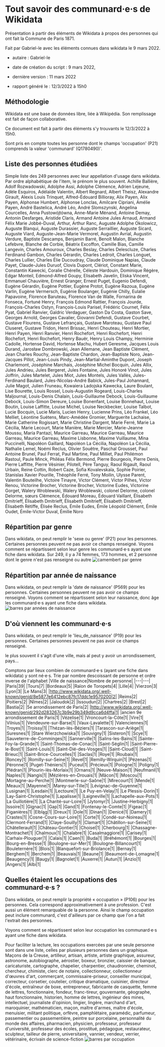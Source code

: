 # Tout savoir des communard·e·s de Wikidata
Présentation à partir des éléments de Wikidata à propos des personnes qui ont fait la Commune de Paris 1871. 

Fait par Gabriel-le avec les éléments connues dans wikidata le 9 mars 2022.
- autaire : Gabriel-le
- date de création du script : 9 mars 2022, 
- dernière version : 11 mars 2022 

- rapport généré le : 12/3/2022 à 15h0 
## Méthodologie 

Wikidata est une base de données libre, liée à Wikipédia. Son remplissage est fait de façon collaborative. 

Ce document est fait à partir des éléments s'y trouvants le 12/3/2022 à 15h0. 

Sont pris en compte toutes les personne dont le champs 'occupation' (P21) comprends la valeur 'communard' (Q1780490)'.
## Liste des personnes étudiées
Simple liste des 249 personnes avec leur appellation d'usage dans wikidata. Par ordre alphabétique de l'item, le prénom le plus souvent.
Achille Ballière, Adolf Rozwadowski, Adolphe Assi, Adolphe Clémence, Adrien Lejeune, Adèle Esquiros, Adélaïde Valentin, Albert Regnard, Albert Theisz, Alexandre Girault, Alexis Louis Trinquet, Alfred-Édouard Billioray, Alix Payen, Alix Payen, Alphonse Humbert, Alphonse Lonclas, Amilcare Cipriani, Amélie Payen, André Bastelica, André Léo, André Slomszynski, Angelina Courcelles, Anna Pustowójtówna, Anne-Marie Ménand, Antoine Demay, Antonin Desfarges, Aristide Claris, Armand Antoine Jules Arnaud, Armand Félix Marie Jobbé-Duval, Arthur, Arthur Ranc, Auguste Adolphe Okolowicz, Auguste Blanqui, Auguste Durassier, Auguste Serraillier, Auguste Sicard, Auguste Viard, Auguste-Jean-Marie Vermorel, Augustin Avrial, Augustin Verdure, Baptiste Descamps, Benjamin Barré, Benoît Malon, Blanche Lefebvre, Blanche de Corbie, Béatrix Excoffon, Camille Bias, Camille Langevin, Charles Amouroux, Charles Beslay, Charles Delescluze, Charles Ferdinand Gambon, Charles Gérardin, Charles Ledroit, Charles Longuet, Charles Lullier, Charles Élie Ducoudray, Claude Dominique Napias, Claude Payet, Claude-Jules Duruof, Clovis Dupont, Clériot, Constant Marie, Constantin Kawecki, Coralie Chérelle, Céleste Hardouin, Dominique Régère, Edgar Monteil, Edmond-Alfred Goupy, Elisabeth Javelin, Eliska Vincent, Emmanuel Chauvière, Ernest Granger, Ernest Puget, Eugenio Defendi, Eugène Gérardin, Eugène Pottier, Eugène Protot, Eugène Razoua, Eugène Varlin, Eugène Vermersch, Eugénie Boulanger, Eugénie Chilly, Eulalie Papavoine, Florence Baruteau, Florence Van de Walle, Fornarina de Fonseca, Fortuné Henry, François Edmond Rattier, François Jourde, François-Charles Ostyn, François-Louis Parisel, Frédéric Cournet, Félix Pyat, Gabriel Ranvier, Galdric Verdaguer, Gaston Da Costa, Gaston Save, Georges Arnold, Georges Cavalier, Giovanni Defendi, Gustave Courbet, Gustave Flourens, Gustave Lefrançais, Gustave Maroteau, Gustave Paul Cluseret, Gustave Tridon, Henri Brissac, Henri Chouteau, Henri Mortier, Henri Payen, Henri Ranvier, Henri Rochefort, Henri Rochefort, Henri Rochefort, Henri Rochefort, Henry Bauër, Henry Louis Champy, Herminie Cadolle, Hortense David, Hortense Machu, Hubert Geresme, Jacques Louis Durand, Jarosław Dombrowski, Jean Allemane, Jean Baptiste Clément, Jean Charles Rouchy, Jean-Baptiste Chardon, Jean-Baptiste Noro, Jean-Jacques Pillot, Jean-Louis Pindy, Jean-Martial-Aminthe Dupont, Joseph Charlemont, Joséphine Marchais, Joséphine Michel Bocquin, Jules Allix, Jules Andrieu, Jules Bergeret, Jules Fontaine, Jules Honoré Vinot, Jules Joffrin, Jules Martelet, Jules Miot, Jules Montels, Jules Vallès, Jules-Ferdinand Baulard, Jules-Nicolas-André Babick, Jules-Paul Johannard, Julie Magot, Julien Fruneau, Kswaiera Ladojska Kawecka, Laure Boulant, Lise Bourette, Louis Rossel, Louis-Augustin Rogeard, Louis-Charles Maljournal, Louis-Denis Chalain, Louis-Guillaume Debock, Louis-Guillaume Debock, Louis-Simon Dereure, Louise Bonenfant, Louise Bonnehaut, Louise Boutin, Louise Laffitte, Louise Michel, Louise Neckbecker, Louise Talbot, Lucie Bocquin, Lucie Maris, Lucien Henry, Lucienne Prins, Léo Frankel, Léo Melliet, Léontine Suétens, Marc-Amédée Gromier, Marguerite Lachaise, Marie Catherine Rogissart, Marie Christine Dargent, Marie Ferré, Marie La Cécilia, Marie Lecourt, Marie Manière, Marie Mercier, Marie-Jeanne Moussu, María Pantazí, Maurice Garreau, Maurice Garreau, Maurice Garreau, Maurice Garreau, Maxime Lisbonne, Maxime Vuillaume, Mina Puccinelli, Napoléon Gaillard, Napoléon La Cécilia, Napoléon La Cécilia, Nathalie Lemel, Noémi Reclus, Olivier Souêtre, Paschal Grousset, Paul Antoine Brunel, Paul Ferrat, Paul Martine, Paul Milliet, Paul Philémon Rastoul, Paule Minck, Philéas Félix Bermond, Pierre Bourgeois, Pierre Denis, Pierre Laffitte, Pierre Vésinier, Pilotell, Père Tanguy, Raoul Rigault, Raoul Urbain, Reine Cottin, Robert Caze, Sofia Kovalevskaïa, Sophie Poirier, Stanislas Xavier Pourille, Théophile Ferré, Tony Moilin, Ulysse Parent, Valentin Bouteilhe, Victoire Tinayre, Victor Clément, Victor Pilhes, Victor Renou, Victorine Brocher, Victorine Brocher, Victorine Eudes, Victorine Gorget, Walery Wroblewski, Walery Wroblewski, colonel Delorme, colonel Delorme, sœurs Clémence, Édouard Moreau, Édouard Vaillant, Élisabeth Dmitrieff, Élisabeth Dmitrieff, Élisabeth Dmitrieff, Élisabeth Dmitrieff, Élisabeth Rétiffe, Élisée Reclus, Émile Eudes, Émile Léopold Clément, Émile Oudet, Émile-Victor Duval, Émilie Noro
## Répartition par genre
Dans wikidata, on peut remplir le 'sexe ou genre' (P21) pour les personnes. Certaines personnes peuvent ne pas avoir ce champs renseigné.
                    Voyons comment se répartissent selon leur genre les communard·e·s ayant une fiche dans wikidata.
Sur 249, il y a 74 femmes, 173 hommes, et 2 personne dont le genre n'est pas renseigné ou autre
![camembert par genre](camembert_genre.png)
## Répartition par année de naissance
Dans wikidata, on peut remplir la 'date de naissance' (P569) pour les personnes. Certaines personnes peuvent ne pas avoir ce champs renseigné.
                    Voyons comment se répartissent selon leur naissance, donc âge les communard·e·s ayant une fiche dans wikidata.
![barres par années de naissance](barre_annee_naissance.png)
## D'où viennent les communard·e·s
Dans wikidata, on peut remplir le 'lieu_de_naissance' (P19) pour les personnes. Certaines personnes peuvent ne pas avoir ce champs renseigné. 

le plus souvent il s'agit d'une ville, mais al peut y avoir un arrondissement, pays... 

Comptons par lieux combien de communard·e·s (ayant une fiche dans wikidata) y sont né·e·s. 
 Trie par nombre descoissant de personne et ordre inverse de l'alphabet
|Ville de naissance|Nombre de personne| 
 |---|---| 
|Paris|39| 
|Tours|7| 
|Bordeaux|5| 
|Raïon de Toropets|4| 
|Lille|4| 
|Vierzon|3| 
|Lyon|3| 
|Le Mans|3| 
|http://www.wikidata.org/.well-known/genid/8e5877e6412ebc87fc17ddc1e9570200|2| 
|Reims|2| 
|Poitiers|2| 
|Nîmes|2| 
|Jaloudok|2| 
|Issoudun|2| 
|Chartres|2| 
|Brest|2| 
|Bastia|2| 
|5e arrondissement de Paris|2| 
|http://www.wikidata.org/.well-known/genid/292d283267c3b9e29b349d9cca6d4ffa|1| 
|ancien 9e arrondissement de Paris|1| 
|Vézelise|1| 
|Vroncourt-la-Côte|1| 
|Vire|1| 
|Vilnius|1| 
|Vendeuvre-sur-Barse|1| 
|Vaux-Lavalette|1| 
|Valenciennes|1| 
|Troyes|1| 
|Troissy|1| 
|Thézan-lès-Béziers|1| 
|Tarascon-sur-Ariège|1| 
|Suresnes|1| 
|Stare Wierzchowiska|1| 
|Souvigny|1| 
|Sisteron|1| 
|Scye|1| 
|Sauveterre-de-Comminges|1| 
|Sannerville|1| 
|Salins-les-Bains|1| 
|Sainte-Foy-la-Grande|1| 
|Saint-Thomas-de-Conac|1| 
|Saint-Séglin|1| 
|Saint-Pierre-le-Bost|1| 
|Saint-Louis|1| 
|Saint-Dié-des-Vosges|1| 
|Saint-Cloud|1| 
|Saint-Brieuc|1| 
|Saint-Brice-Courcelles|1| 
|Saclas|1| 
|Roye|1| 
|Roubaix|1| 
|Roncey|1| 
|Romilly-sur-Seine|1| 
|Revel|1| 
|Remilly-Wirquin|1| 
|Pézenas|1| 
|Péronne|1| 
|Puget-Théniers|1| 
|Puceul|1| 
|Précieux|1| 
|Pologne|1| 
|Poligny|1| 
|Plédran|1| 
|Plourin-lès-Morlaix|1| 
|Ornans|1| 
|Neuve-Maison|1| 
|Neufmanil|1| 
|Naples|1| 
|Nangis|1| 
|Mézières-en-Drouais|1| 
|Mâcon|1| 
|Moscou|1| 
|Mortagne-au-Perche|1| 
|Montmerle-sur-Saône|1| 
|Mirecourt|1| 
|Mende|1| 
|Meaux|1| 
|Mayenne|1| 
|Marey-sur-Tille|1| 
|Lévignac-de-Guyenne|1| 
|Lusignan|1| 
|Lesdain|1| 
|Lectoure|1| 
|Le Puy-en-Velay|1| 
|Le Plessis-Dorin|1| 
|Lay-Saint-Christophe|1| 
|Lapalisse|1| 
|Laigneville|1| 
|Lachapelle-aux-Pots|1| 
|La Guillotière|1| 
|La Charité-sur-Loire|1| 
|Jytomyr|1| 
|Justine-Herbigny|1| 
|Issoire|1| 
|Gignac|1| 
|Gap|1| 
|Gand|1| 
|Fontenay-le-Comte|1| 
|Figeac|1| 
|Figanières|1| 
|Elbląg|1| 
|Dreux|1| 
|Dole|1| 
|Dinan|1| 
|Denicé|1| 
|Damery|1| 
|Crastes|1| 
|Cosne-Cours-sur-Loire|1| 
|Corte|1| 
|Condé-sur-Noireau|1| 
|Clermont-Ferrand|1| 
|Claye-Souilly|1| 
|Clamart|1| 
|Châtillon-sur-Seine|1| 
|Châtellerault|1| 
|Château-Gontier|1| 
|Choisel|1| 
|Cherbourg|1| 
|Chassagne-Montrachet|1| 
|Chalmoux|1| 
|Chalabre|1| 
|Casalmaggiore|1| 
|Carisey|1| 
|Carhaix-Plouguer|1| 
|Calais|1| 
|Caen|1| 
|Buda|1| 
|Bréhémont|1| 
|Bourges|1| 
|Bourg-en-Bresse|1| 
|Boulogne-sur-Mer|1| 
|Boulogne-Billancourt|1| 
|Bouleternère|1| 
|Blois|1| 
|Blanquefort-sur-Briolance|1| 
|Bernay|1| 
|Berghem|1| 
|Berchem|1| 
|Beauvais|1| 
|Beaune|1| 
|Beaumont-de-Lomagne|1| 
|Beaugency|1| 
|Baugy|1| 
|Bagnolet|1| 
|Auxerre|1| 
|Autun|1| 
|Anzio|1| 
|Angers|1| 
|Albi|1| 

## Quelles étaient les occupations des communard·e·s ?
Dans wikidata, on peut remplir la propriété « occupation » (P106) pour les personnes. Cela correspond approximativement à une profession.
C'est aussi un élément remarquable de la personne. Ainsi le champ occupation peut inclure communard, c'est d'ailleurs par ce champ que l'on a fait l'extrait des personnes. 

Voyons comment se répartissent selon leur occupation les communard·e·s ayant une fiche dans wikidata. 

Pour faciliter la lecture, les occupations exercées par une seule personne sont dans une liste, celles par plusieurs personnes dans un graphique.
Maçons de la Creuse, artilleur, artisan, artiste, artiste graphique, assureur, astronome, autobiographe, aérostier, boxeur, bronzier, caissier de banque, caricaturiste, cartographe, chapelier, charpentier, chaudronnier, cheminot, chercheur, chimiste, clerc de notaire, collectionneur, collectionneur d'œuvres d'art, commerçant, commissaire-priseur, conseiller municipal, correcteur, corsetier, coutelier, critique dramatique, cuisinier, directeur d'école, entraîneur de boxe, entrepreneur, fabricante de casquette, femme de lettres, fonctionnaire, fondeur, franc-tireur, gouvernante, géographe, haut fonctionnaire, historien, homme de lettres, ingénieur des mines, intellectuel, journaliste d'opinion, lingier, lingère, marchand d'art, maroquinier, mathématicien, maçon, maître d'armes, maître d'école, menuisier, militant politique, orfèvre, pamphlétaire, paramédic, parfumeur, passementier ou passementière, peintre sur porcelaine, personnalité du monde des affaires, pharmacien, physicien, professeur, professeur d'université, professeur des écoles, prostitué, pédagogue, restaurateur, sculpteur, tailleur de pierre, universitaire, vannier, vendeur, verrier, vétérinaire, écrivain de science-fiction
![barres par occupation](barre_occupation.png)
